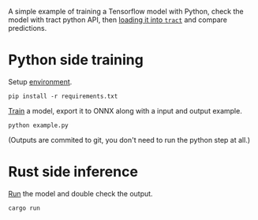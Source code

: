 A simple example of training a Tensorflow model with Python, check the model with tract python API, then [loading it into `tract`](src/main.rs) and compare predictions.

# Python side training

Setup [environment](requirements.txt).

```
pip install -r requirements.txt
```

[Train](example.py) a model, export it to ONNX along with a input and output example.

```
python example.py
```

(Outputs are commited to git, you don't need to run the python step at all.)

# Rust side inference

[Run](src/main.rs) the model and double check the output.

```
cargo run
```
